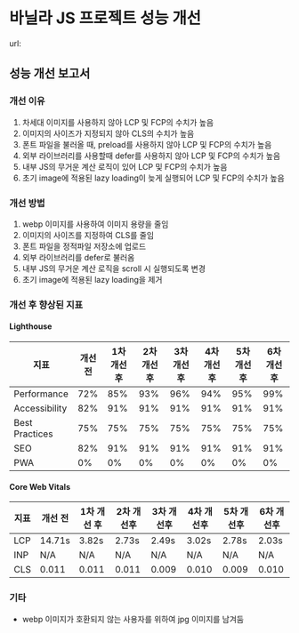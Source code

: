 # 바닐라 JS 프로젝트 성능 개선
url: 
## 성능 개선 보고서
### 개선 이유
1. 차세대 이미지를 사용하지 않아 LCP 및 FCP의 수치가 높음
2. 이미지의 사이즈가 지정되지 않아 CLS의 수치가 높음
3. 폰트 파일을 불러올 때, preload를 사용하지 않아 LCP 및 FCP의 수치가 높음
4. 외부 라이브러리를 사용할때 defer를 사용하지 않아 LCP 및 FCP의 수치가 높음
5. 내부 JS의 무거운 계산 로직이 있어 LCP 및 FCP의 수치가 높음
6. 초기 image에 적용된 lazy loading이 늦게 실행되어 LCP 및 FCP의 수치가 높음
### 개선 방법
1. webp 이미지를 사용하여 이미지 용량을 줄임
2. 이미지의 사이즈를 지정하여 CLS를 줄임
3. 폰트 파일을 정적파일 저장소에 업로드
4. 외부 라이브러리를 defer로 불러옴
5. 내부 JS의 무거운 계산 로직을 scroll 시 실행되도록 변경
6. 초기 image에 적용된 lazy loading을 제거
### 개선 후 향상된 지표
#### Lighthouse
| 지표           | 개선 전 | 1차 개선 후 | 2차 개선후 | 3차 개선후 | 4차 개선후 | 5차 개선후 | 6차 개선후 |
|----------------|------|---------|--------|--------|--------|--------|--------|
| Performance    | 72%  | 85%     | 93%    | 96%    | 94%    | 95%    | 99%    |
| Accessibility  | 82%  | 91%     | 91%    | 91%    | 91%    | 91%    | 91%    |
| Best Practices | 75%  | 75%     | 75%    | 75%    | 75%    | 75%    | 75%    |
| SEO            | 82%  | 91%     | 91%    | 91%    | 91%    | 91%    | 91%    |
| PWA            | 0%   | 0%      | 0%     | 0%     | 0%     | 0%     | 0%     |

#### Core Web Vitals
| 지표  | 개선 전   | 1차 개선 후 | 2차 개선후 | 3차 개선후 | 4차 개선후 | 5차 개선후 | 6차 개선후 |
|-----|--------|---------|--------|--------|--------|--------|--------|
| LCP | 14.71s | 3.82s   | 2.73s  | 2.49s  | 3.02s  | 2.78s  | 2.03s  |
| INP | N/A    | N/A     | N/A    | N/A    | N/A    | N/A    | N/A    |
| CLS | 0.011  | 0.011   | 0.011  | 0.009  | 0.010  | 0.009  | 0.010  |
### 기타
- webp 이미지가 호환되지 않는 사용자를 위하여 jpg 이미지를 남겨둠